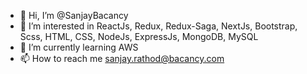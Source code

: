 - 👋 Hi, I’m @SanjayBacancy
- 👀 I’m interested in ReactJs, Redux, Redux-Saga, NextJs, Bootstrap, Scss, HTML, CSS, NodeJs, ExpressJs, MongoDB, MySQL
- 🌱 I’m currently learning AWS
- 📫 How to reach me sanjay.rathod@bacancy.com

<!---
SanjayBacancy/SanjayBacancy is a ✨ special ✨ repository because its `README.md` (this file) appears on your GitHub profile.
You can click the Preview link to take a look at your changes.
--->
